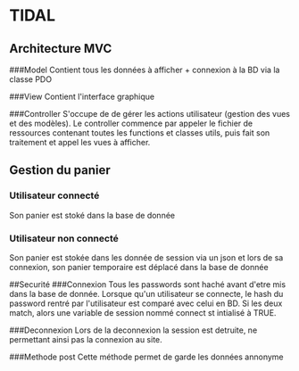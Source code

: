 # TIDAL

## Architecture MVC
###Model
Contient tous les données à afficher + connexion à la BD via la classe PDO

###View
Contient l'interface graphique

###Controller
S'occupe de de gérer les actions utilisateur (gestion des vues et des modèles).
Le controller commence par appeler le fichier de ressources contenant toutes les functions et classes utils, puis fait son traitement et appel les vues à afficher.

## Gestion du panier
### Utilisateur connecté
Son panier est stoké dans la base de donnée

### Utilisateur non connecté
Son panier est stokée dans les donnée de session via un json et lors de sa connexion, son panier temporaire est déplacé dans la base de donnée

##Securité
###Connexion
Tous les passwords sont haché avant d'etre mis dans la base de donnée. Lorsque qu'un utilisateur se connecte, le hash du password rentré par l'utilisateur est comparé avec celui en BD. Si les deux match, alors une variable de session nommé connect st intialisé à TRUE.

###Deconnexion
Lors de la deconnexion la session est detruite, ne permettant ainsi pas la connexion au site.

###Methode post
Cette méthode permet de garde les données annonyme
